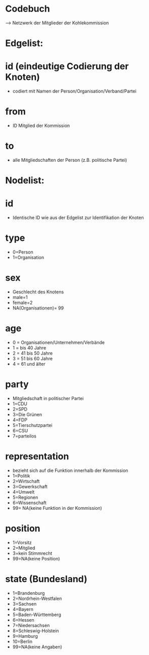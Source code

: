 # Codebuch 
--> Netzwerk der Mitglieder der Kohlekommission

# Edgelist:

# id (eindeutige Codierung der Knoten)
- codiert mit Namen der Person/Organisation/Verband/Partei

# from 
- ID Mitglied der Kommission

# to
- alle Mitgliedschaften der Person (z.B. politische Partei)

# Nodelist: 

# id
- Identische ID wie aus der Edgelist zur Identifikation der Knoten 

# type
- 0=Person
- 1=Organisation

# sex 
- Geschlecht des Knotens 
- male=1 
- female=2 
- NA(Organisationen)= 99

# age 
- 0 = Organisationen/Unternehmen/Verbände
- 1 = bis 40 Jahre
- 2 = 41 bis 50 Jahre
- 3 = 51 bis 60 Jahre
- 4 = 61 und älter
 
# party 
- Mitgliedschaft in politischer Partei
- 1=CDU
- 2=SPD
- 3=Die Grünen
- 4=FDP
- 5=Tierschutzpartei
- 6=CSU
- 7=parteilos
 
# representation 
- bezieht sich auf die Funktion innerhalb der Kommission
- 1=Politik
- 2=Wirtschaft
- 3=Gewerkschaft
- 4=Umwelt 
- 5=Regionen
- 6=Wissenschaft
- 99= NA(keine Funktion in der Kommission)

# position
- 1=Vorsitz
- 2=Mitglied
- 3=kein Stimmrecht
- 99=NA(keine Position) 

# state (Bundesland)
- 1=Brandenburg 
- 2=Nordrhein-Westfalen 
- 3=Sachsen 
- 4=Bayern 
- 5=Baden-Württemberg
- 6=Hessen 
- 7=Niedersachsen
- 8=Schleswig-Holstein 
- 9=Hamburg
- 10=Berlin
- 99=NA(keine Angaben)
